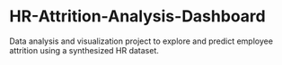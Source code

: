 # HR-Attrition-Analysis-Dashboard
Data analysis and visualization project to explore and predict employee attrition using a synthesized HR dataset.
